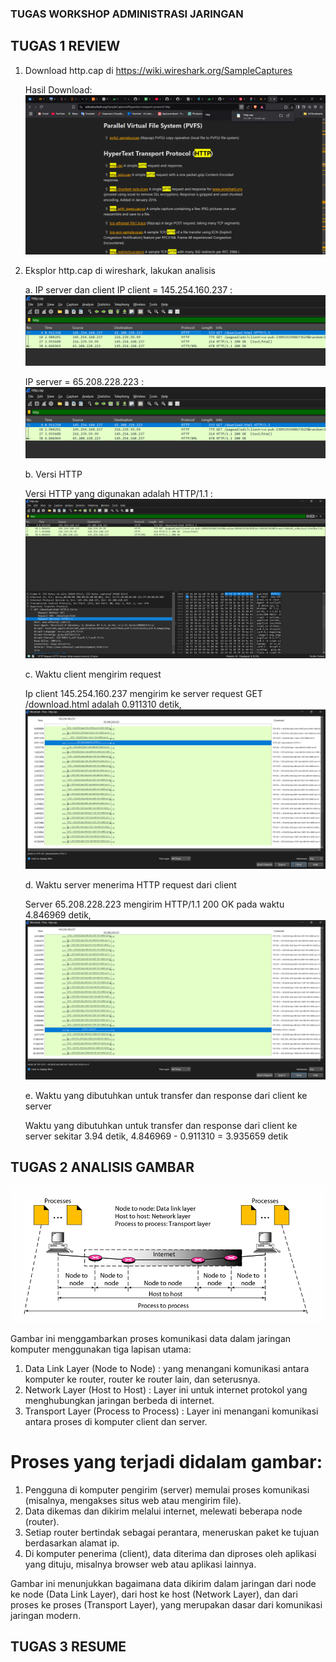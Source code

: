 ### TUGAS WORKSHOP ADMINISTRASI JARINGAN 

## TUGAS 1 REVIEW
  1. Download http.cap di https://wiki.wireshark.org/SampleCaptures

       Hasil Download:
       ![download http.cap](https://github.com/Kansaadeneva/AdminJaringan2025/blob/682c5d1cd44fcd3779a622d5ae407769afac5a53/Screenshot%202025-02-20%20190906.png)

     
  3. Eksplor http.cap di wireshark, lakukan analisis

     a. IP server dan client
      IP client = 145.254.160.237 :
      ![ip client](https://github.com/Kansaadeneva/AdminJaringan2025/blob/d4bf49b0a960fd9ab06b7c78fb5e57bb15eee6aa/Screenshot%202025-02-20%20202627.png)

      IP server = 65.208.228.223 :
      ![ip server](https://github.com/Kansaadeneva/AdminJaringan2025/blob/d4bf49b0a960fd9ab06b7c78fb5e57bb15eee6aa/Screenshot%202025-02-20%20202627.png)
     
     b. Versi HTTP

      Versi HTTP yang digunakan adalah HTTP/1.1 :
      ![Versi HTTP](https://github.com/Kansaadeneva/AdminJaringan2025/blob/c4d9edd1ac2e88e85067e7504ed0023f972f741e/Screenshot%202025-02-20%20192522.png)
     
     c. Waktu client mengirim request

      Ip client 145.254.160.237 mengirim ke server request GET /download.html adalah 0.911310 detik,
      ![waktu client mengirim req](https://github.com/Kansaadeneva/AdminJaringan2025/blob/acdbb602011e950d6a477dc147d655c4b422397f/Screenshot%202025-02-20%20193011.png)
     
     d. Waktu server menerima HTTP request dari client

      Server 65.208.228.223 mengirim HTTP/1.1 200 OK pada waktu 4.846969 detik,
      ![waktu server menerima req](https://github.com/Kansaadeneva/AdminJaringan2025/blob/75efbece904d4da8dae9a5edbb37ec1d4b246bdf/Screenshot%202025-02-20%20193021.png)
     
     e. Waktu yang dibutuhkan untuk transfer dan response dari client ke server

      Waktu yang dibutuhkan untuk transfer dan response dari client ke server sekitar 3.94 detik,
      4.846969 - 0.911310 = 3.935659 detik


## TUGAS 2 ANALISIS GAMBAR

![Gambar pengiriman data](https://github.com/Kansaadeneva/AdminJaringan2025/blob/abc47dd73f1e5b9af0ec48c0361e86d02d21a1f6/Screenshot%202025-02-20%20204512.png)

  Gambar ini menggambarkan proses komunikasi data dalam jaringan komputer menggunakan tiga lapisan utama:
  1. Data Link Layer (Node to Node) : yang menangani komunikasi antara komputer ke router, router ke router lain, dan seterusnya.
  2. Network Layer (Host to Host) : Layer ini untuk internet protokol yang menghubungkan jaringan berbeda di internet.
  3. Transport Layer (Process to Process) : Layer ini menangani komunikasi antara proses di komputer client dan server.

# Proses yang terjadi didalam gambar:
  1. Pengguna di komputer pengirim (server) memulai proses komunikasi (misalnya, mengakses situs web atau mengirim file).
  2. Data dikemas dan dikirim melalui internet, melewati beberapa node (router).
  3. Setiap router bertindak sebagai perantara, meneruskan paket ke tujuan berdasarkan alamat ip.
  4. Di komputer penerima (client), data diterima dan diproses oleh aplikasi yang dituju, misalnya browser web atau aplikasi lainnya.

  Gambar ini menunjukkan bagaimana data dikirim dalam jaringan dari node ke node (Data Link Layer), dari host ke host (Network Layer), dan dari proses ke proses (Transport Layer), yang merupakan dasar dari komunikasi jaringan modern.


## TUGAS 3 RESUME
